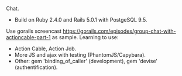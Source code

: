 
Chat.

* Build on Ruby 2.4.0 and Rails 5.0.1 with PostgeSQL 9.5.

Use gorails screencast https://gorails.com/episodes/group-chat-with-actioncable-part-1 as sample.
Learning to use:
* Action Cable, Action Job.
* More JS and ajax with testing (PhantomJS/Capybara).
* Other: gem 'binding_of_caller' (development), gem 'devise' (authentification).

